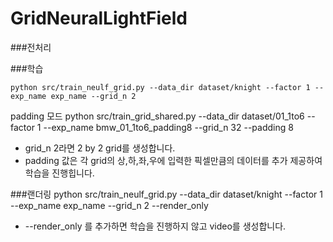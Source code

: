 

# GridNeuralLightField
###전처리

###학습

    python src/train_neulf_grid.py --data_dir dataset/knight --factor 1 --exp_name exp_name --grid_n 2
padding 모드
    python src/train_grid_shared.py --data_dir dataset/01_1to6 --factor 1 --exp_name bmw_01_1to6_padding8 --grid_n 32 --padding 8 


* grid_n 2라면 2 by 2 grid를 생성합니다.
* padding 값은 각 grid의 상,하,좌,우에 입력한 픽셀만큼의 데이터를 추가 제공하여 학습을 진행힙니다.

###랜더링
    python src/train_neulf_grid.py --data_dir dataset/knight --factor 1 --exp_name exp_name --grid_n 2 --render_only
* --render_only 를 추가하면 학습을 진행하지 않고 video를 생성합니다.
